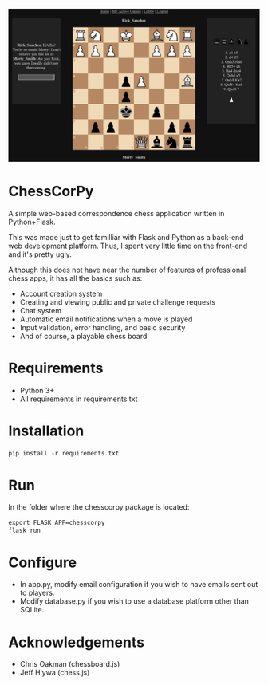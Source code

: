 ![Image of ChessCorPy](https://raw.githubusercontent.com/kurtjd/chesscorpy/master/chesscorpy/static/img/screenshot.png)

ChessCorPy
====================
A simple web-based correspondence chess application written in Python+Flask.

This was made just to get familliar with Flask and Python as a back-end web development platform. 
Thus, I spent very little time on the front-end and it's pretty ugly.

Although this does not have near the number of features of professional chess apps, it has all the basics such as:

* Account creation system
* Creating and viewing public and private challenge requests
* Chat system
* Automatic email notifications when a move is played
* Input validation, error handling, and basic security
* And of course, a playable chess board!

Requirements
============
* Python 3+
* All requirements in requirements.txt

Installation
============
```pip install -r requirements.txt```

Run
===
In the folder where the chesscorpy package is located:

```
export FLASK_APP=chesscorpy
flask run
```

Configure
=========
* In app.py, modify email configuration if you wish to have emails sent out to players.
* Modify database.py if you wish to use a database platform other than SQLite.

Acknowledgements
================
* Chris Oakman (chessboard.js)
* Jeff Hlywa (chess.js)
